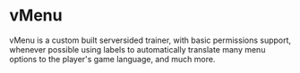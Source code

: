 # vMenu
vMenu is a custom built serversided trainer, with basic permissions support, whenever possible using labels to automatically translate many menu options to the player's game language, and much more.
